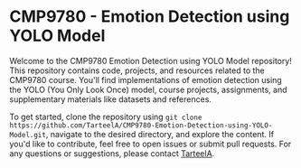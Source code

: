 # CMP9780 - Emotion Detection using YOLO Model

Welcome to the CMP9780 Emotion Detection using YOLO Model repository! This repository contains code, projects, and resources related to the CMP9780 course. You'll find implementations of emotion detection using the YOLO (You Only Look Once) model, course projects, assignments, and supplementary materials like datasets and references.

To get started, clone the repository using `git clone https://github.com/TarteelA/CMP9780-Emotion-Detection-using-YOLO-Model.git`, navigate to the desired directory, and explore the content. If you'd like to contribute, feel free to open issues or submit pull requests. For any questions or suggestions, please contact [TarteelA](https://github.com/TarteelA).
